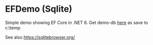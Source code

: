 # EFDemo (Sqlite)

Simple demo showing EF Core in .NET 6. Get demo-db [here](https://github.com/devcronberg/undervisning-db-sqlite/raw/master/undervisning-db-sqlite/Data/people.db) as save to c:\temp

See also https://sqlitebrowser.org/
